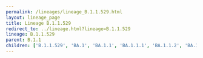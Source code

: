 ```yaml
---
permalink: /lineages/lineage_B.1.1.529.html
layout: lineage_page
title: Lineage B.1.1.529
redirect_to: ../lineage.html?lineage=B.1.1.529
lineage: B.1.1.529
parent: B.1.1
children: ['B.1.1.529', 'BA.1', 'BA.1.1', 'BA.1.1.1', 'BA.1.1.2', 'BA.1.1.3', 'BA.1.1.4', 'BA.1.1.5', 'BA.1.1.6', 'BA.1.1.7', 'BA.1.1.8', 'BA.1.1.9', 'BA.1.1.10', 'BA.1.1.11', 'BA.1.1.12', 'BA.1.1.13', 'BA.1.1.14', 'BA.1.1.15', 'BA.1.1.16', 'BA.1.2', 'BA.1.3', 'BA.1.4', 'BA.1.5', 'BA.1.6', 'BA.1.7', 'BA.1.8', 'BA.1.9', 'BA.1.10', 'BA.1.11', 'BA.1.12', 'BA.1.13', 'BA.1.13.1', 'BA.1.14', 'BA.1.15', 'BA.1.15.1', 'BA.1.16', 'BA.1.16.1', 'BA.1.17', 'BA.1.17.1', 'BA.2', 'BA.2.1', 'BA.2.2', 'BA.2.3', 'BA.2.4', 'BA.2.5', 'BA.2.6', 'BA.2.7', 'BA.2.8', 'BA.3']
---
```

